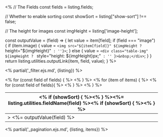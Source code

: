 <%
// The Fields
const fields = listing.fields;

// Whether to enable sorting
const showSort = listing["show-sort"] !== false;

// The height for images
const imgHeight = listing['image-height'];

const outputValue = (field) => {
  let value = item[field];
  if (field === "image") {
    if (item.image) {
      value = `<img src="${item[field]}" ${imgHeight ? ` height="${imgHeight}"` : ''}>`;
    } else {
      value = `<div class="table-img" ${imgHeight ? ` style="height: ${imgHeight}px;"` : '' }>&nbsp;</div>`;
    }
  }
  return listing.utilities.outputLink(item, field, value);
}
%>

<% partial('\_filter.ejs.md', {listing}) %>

<table class="quarto-listing table">
<thead>
<tr>
<% for (const field of fields) { %>
<th>
<% if (showSort) { %><a class="sort" data-sort="<%-listing.utilities.sortTarget(field)%>" onclick="return false;"><% } %><%= listing.utilities.fieldName(field) %><% if (showSort) { %></a><% } %>
</th>
<% } %>
</tr>
</thead>
<tbody class="list">
<% for (item of items) { %>
<tr>
<% for (const field of fields){ %>
<td class="<%- field %><%-listing.utilities.sortClass(field) %>"<%=listing.utilities.sortAttr(item, field)%>>
<%= outputValue(field) %>
</td>
<% } %>
</tr>
<% } %>
</tbody>
</table>

<% partial('\_pagination.ejs.md', {listing, items}) %>
